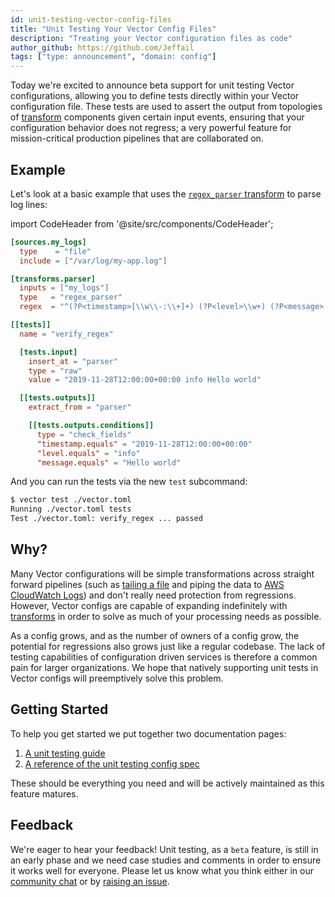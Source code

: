 ```yaml
---
id: unit-testing-vector-config-files
title: "Unit Testing Your Vector Config Files"
description: "Treating your Vector configuration files as code"
author_github: https://github.com/Jeffail
tags: ["type: announcement", "domain: config"]
---
```


Today we're excited to announce beta support for unit testing Vector
configurations, allowing you to define tests directly within your Vector
configuration file. These tests are used to assert the output from topologies of
[transform][docs.transforms] components given certain input events, ensuring
that your configuration behavior does not regress; a very powerful feature for
mission-critical production pipelines that are collaborated on.

<!--truncate-->

## Example

Let's look at a basic example that uses the [`regex_parser`
transform][docs.transforms.regex_parser] to parse log lines:

import CodeHeader from '@site/src/components/CodeHeader';

<CodeHeader text="vector.toml" />

```toml
[sources.my_logs]
  type    = "file"
  include = ["/var/log/my-app.log"]

[transforms.parser]
  inputs = ["my_logs"]
  type   = "regex_parser"
  regex  = "^(?P<timestamp>[\\w\\-:\\+]+) (?P<level>\\w+) (?P<message>.*)$"

[[tests]]
  name = "verify_regex"

  [tests.input]
    insert_at = "parser"
    type = "raw"
    value = "2019-11-28T12:00:00+00:00 info Hello world"

  [[tests.outputs]]
    extract_from = "parser"

    [[tests.outputs.conditions]]
      type = "check_fields"
      "timestamp.equals" = "2019-11-28T12:00:00+00:00"
      "level.equals" = "info"
      "message.equals" = "Hello world"
```

And you can run the tests via the new `test` subcommand:

```sh
$ vector test ./vector.toml
Running ./vector.toml tests
Test ./vector.toml: verify_regex ... passed
```

## Why?

Many Vector configurations will be simple transformations across straight
forward pipelines (such as [tailing a file][docs.sources.file] and piping the
data to [AWS CloudWatch Logs][docs.sinks.aws_cloudwatch_logs]) and don't really
need protection from regressions. However, Vector configs are capable of
expanding indefinitely with [transforms][docs.transforms] in order to solve as
much of your processing needs as possible.

As a config grows, and as the number of owners of a config grow, the potential
for regressions also grows just like a regular codebase. The lack of testing
capabilities of configuration driven services is therefore a common pain for
larger organizations. We hope that natively supporting unit tests in Vector
configs will preemptively solve this problem.

## Getting Started

To help you get started we put together two documentation pages:

1. [A unit testing guide][docs.guides.unit_testing]
2. [A reference of the unit testing config spec][docs.reference.tests]

These should be everything you need and will be actively maintained as this
feature matures.

## Feedback

We're eager to hear your feedback! Unit testing, as a `beta` feature, is still
in an early phase and we need case studies and comments in order to ensure it
works well for everyone. Please let us know what you think either in our
[community chat](https://chat.vector.dev/) or by
[raising an issue](https://github.com/timberio/vector/issues/new).


[docs.guides.unit_testing]: /docs/setup/guides/unit-testing/
[docs.reference.tests]: /docs/reference/tests/
[docs.sinks.aws_cloudwatch_logs]: /docs/reference/sinks/aws_cloudwatch_logs/
[docs.sources.file]: /docs/reference/sources/file/
[docs.transforms.regex_parser]: /docs/reference/transforms/regex_parser/
[docs.transforms]: /docs/reference/transforms/
